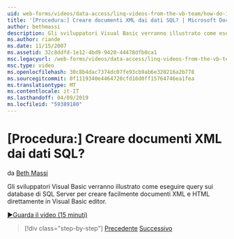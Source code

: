 ```yaml
---
uid: web-forms/videos/data-access/linq-videos-from-the-vb-team/how-do-i-create-xml-documents-from-sql-data
title: '[Procedura:] Creare documenti XML dai dati SQL? | Microsoft Docs'
author: bethmassi
description: Gli sviluppatori Visual Basic verranno illustrato come eseguire query sui database di SQL Server per creare facilmente documenti XML e HTML direttamente nell'editor di Visual Basic...
ms.author: riande
ms.date: 11/15/2007
ms.assetid: 32c8ddfd-1e12-4bd9-9420-44478dfb0ca1
msc.legacyurl: /web-forms/videos/data-access/linq-videos-from-the-vb-team/how-do-i-create-xml-documents-from-sql-data
msc.type: video
ms.openlocfilehash: 30c8b4dac7374dc07fe93cb9ab6e320216a2b778
ms.sourcegitcommit: 0f1119340e4464720cfd16d0ff15764746ea1fea
ms.translationtype: MT
ms.contentlocale: it-IT
ms.lasthandoff: 04/09/2019
ms.locfileid: "59389180"
---
```

# <a name="how-do-i-create-xml-documents-from-sql-data"></a>[Procedura:] Creare documenti XML dai dati SQL?

da [Beth Massi](https://github.com/bethmassi)

Gli sviluppatori Visual Basic verranno illustrato come eseguire query sui database di SQL Server per creare facilmente documenti XML e HTML direttamente in Visual Basic editor.

[&#9654;Guarda il video (15 minuti)](https://channel9.msdn.com/Blogs/ASP-NET-Site-Videos/how-do-i-create-xml-documents-from-sql-data)

> [!div class="step-by-step"]
> [Precedente](how-do-i-enable-xml-intellisense-and-use-xml-namespaces.md)
> [Successivo](how-do-i-create-excel-spreadsheets-using-linq-to-xml.md)
